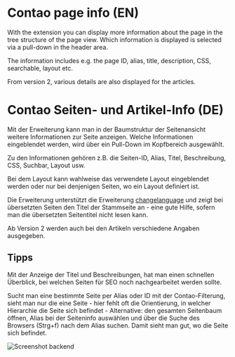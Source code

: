 # Contao page info (EN)

With the extension you can display more information about the page in the tree structure of the page view.
Which information is displayed is selected via a pull-down in the header area.

The information includes e.g. the page ID, alias, title, description, CSS, searchable, layout etc.

From version 2, various details are also displayed for the articles.

# Contao Seiten- und Artikel-Info (DE)

Mit der Erweiterung kann man in der Baumstruktur der Seitenansicht weitere Informationen zur Seite anzeigen.
Welche Informationen eingeblendet werden, wird über ein Pull-Down im Kopfbereich ausgewählt.

Zu den Informationen gehören z.B. die Seiten-ID, Alias, Titel, Beschreibung, CSS, Suchbar, Layout usw.

Bei dem Layout kann wahlweise das verwendete Layout eingeblendet werden oder nur bei denjenigen Seiten, wo
ein Layout definiert ist.

Die Erweiterung unterstützt die Erweiterung [changelanguage](https://github.com/terminal42/contao-changelanguage)
und zeigt bei übersetzten Seiten den Titel der Stammseite an - eine gute Hilfe, sofern man die übersetzten
Seitentitel nicht lesen kann.

Ab Version 2 werden auch bei den Artikeln verschiedene Angaben ausgegeben.

## Tipps

Mit der Anzeige der Titel und Beschreibungen, hat man einen schnellen Überblick, bei welchen Seiten für SEO
noch nachgearbeitet werden sollte.

Sucht man eine bestimmte Seite per Alias oder ID mit der Contao-Filterung, sieht man nur die eine Seite - hier
fehlt oft die Orientierung, in welcher Hierarchie die Seite sich befindet - Alternative: den gesamten Seitenbaum
öffnen, Alias bei der Seiteninfo auswählen und über die Suche des Browsers (Strg+f) nach dem Alias suchen. Damit
sieht man gut, wo die Seite sich befindet.

![Screenshot backend](https://github.com/e-spin/page-info-bundle/blob/master/doc/screenshot_01.png?raw=true "Screenshot backend")

